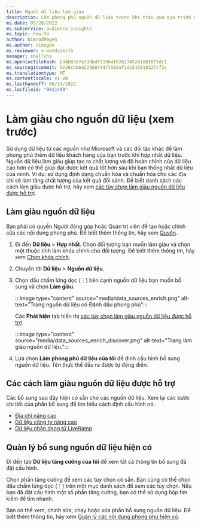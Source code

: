 ```yaml
---
title: Nguồn dữ liệu làm giàu
description: Làm phong phú nguồn dữ liệu trước khi trải qua quá trình hợp nhất dữ liệu.
ms.date: 05/20/2022
ms.subservice: audience-insights
ms.topic: how-to
author: NimrodMagen
ms.author: nimagen
ms.reviewer: v-wendysmith
manager: shellyha
ms.openlocfilehash: b34b83d7a73dbdf21984f626174524188f0f1dc1
ms.sourcegitcommit: 5e26cbb6d2258074471505af2da515818327cf2c
ms.translationtype: MT
ms.contentlocale: vi-VN
ms.lasthandoff: 06/14/2022
ms.locfileid: "9011499"
---
```

# <a name="enrichment-for-data-sources-preview"></a>Làm giàu cho nguồn dữ liệu (xem trước)

Sử dụng dữ liệu từ các nguồn như Microsoft và các đối tác khác để làm phong phú thêm dữ liệu khách hàng của bạn trước khi hợp nhất dữ liệu. Nguồn dữ liệu làm giàu giúp tạo ra chất lượng và độ hoàn chỉnh của dữ liệu cao hơn có thể giúp đạt được kết quả tốt hơn sau khi bạn thống nhất dữ liệu của mình. Ví dụ: sử dụng định dạng chuẩn hóa và chuẩn hóa cho các địa chỉ sẽ làm tăng chất lượng của kết quả đối sánh. Để biết danh sách các cách làm giàu được hỗ trợ, hãy xem [các tùy chọn làm giàu nguồn dữ liệu được hỗ trợ](#supported-data-source-enrichments).

## <a name="enrich-a-data-source"></a>Làm giàu nguồn dữ liệu

Bạn phải có quyền Người đóng góp hoặc Quản trị viên để tạo hoặc chỉnh sửa các nội dung phong phú. Để biết thêm thông tin, hãy xem [Quyền](permissions.md).  

1. Đi đến **Dữ liệu** > **Hợp nhất**. Chọn đối tượng bạn muốn làm giàu và chọn một thuộc tính làm khóa chính cho đối tượng. Để biết thêm thông tin, hãy xem [Chọn khóa chính](map-entities.md#select-primary-key-and-semantic-type-for-attributes).

1. Chuyển tới **Dữ liệu** > **Nguồn dữ liệu**.

1. Chọn dấu chấm lửng dọc (&vellip;) bên cạnh nguồn dữ liệu bạn muốn bổ sung và chọn **Làm giàu**.

   :::image type="content" source="media/data_sources_enrich.png" alt-text="Trang nguồn dữ liệu có Đánh dấu phong phú":::

   Các **Phát hiện** tab hiển thị [các tùy chọn làm giàu nguồn dữ liệu được hỗ trợ](#supported-data-source-enrichments).

   :::image type="content" source="media/data_sources_enrich_discover.png" alt-text="Trang làm giàu nguồn dữ liệu.":::

1. Lựa chọn **Làm phong phú dữ liệu của tôi** để định cấu hình bổ sung nguồn dữ liệu. Tên thực thể đầu ra được tự động điền.

## <a name="supported-data-source-enrichments"></a>Các cách làm giàu nguồn dữ liệu được hỗ trợ

Các bổ sung sau đây hiện có sẵn cho các nguồn dữ liệu. Xem lại các bước chi tiết của phần bổ sung để tìm hiểu cách định cấu hình nó.

- [Địa chỉ nâng cao](enrichment-enhanced-addresses.md)
- [Dữ liệu công ty nâng cao](enrichment-enhanced-company-data.md)
- [Dữ liệu nhận dạng từ LiveRamp](enrichment-liveramp.md)

## <a name="manage-existing-data-source-enrichments"></a>Quản lý bổ sung nguồn dữ liệu hiện có

Đi đến tab **Dữ liệu tăng cường của tôi** để xem tất cả thông tin bổ sung đã đặt cấu hình.

Chọn phần tăng cường để xem các tùy chọn có sẵn. Bạn cũng có thể chọn dấu chấm lửng dọc (&vellip;) trên một mục danh sách để xem các tùy chọn. Nếu bạn đã đặt cấu hình một số phần tăng cường, bạn có thể sử dụng hộp tìm kiếm để tìm nhanh.

Bạn có thể xem, chỉnh sửa, chạy hoặc xóa phần bổ sung nguồn dữ liệu. Để biết thêm thông tin, hãy xem [Quản lý các nội dung phong phú hiện có](enrichment-hub.md).
